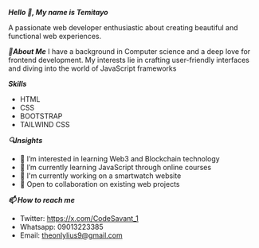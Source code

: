 ___Hello 👋, My name is Temitayo___

A passionate web developer enthusiastic about creating beautiful and functional web experiences.

___💫About Me___
I have a background in Computer science and a deep love for frontend development. My interests lie in crafting user-friendly interfaces and diving into the world of JavaScript frameworks

___Skills___
- HTML
- CSS
- BOOTSTRAP
- TAILWIND CSS

___🔍Insights___
- 👀 I’m interested in learning Web3 and Blockchain technology 
- 🌱 I’m currently learning JavaScript through online courses 
- 🔭 I'm currently working on a smartwatch website
- 💼 Open to collaboration on existing web projects 

___📫 How to reach me___
- Twitter: https://x.com/CodeSavant_1
- Whatsapp: 09013223385
- Email: theonlylius9@gmail.com


